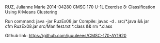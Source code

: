 RUZ, Julianne Marie
2014-04280
CMSC 170 U-1L
Exercise 8: Classification Using K-Means Clustering

Run command: java -jar RuzEx08.jar
Compile: javac -d . src/*.java && jar cfm RuzEx08.jar src/Manifest.txt *.class && rm *.class

Github link: https://github.com/juuuleees/CMSC-170-AY1920